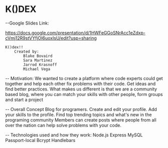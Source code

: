 # K()DEX
--Google Slides Link:

 https://docs.google.com/presentation/d/1HWFeGGoSNrAcc1eZdxp-cVmj12R9stVYfjOI6uoxIsU/edit?usp=sharing
    
    K()dex!!
        Created by:
            Blake Bovaird
            Sara Martinez
            Jarrod Krasnoff
            Michael Vega 

-- Motivation:
We wanted to create a platform where code experts could get together and help each other fix problems with their code. Get ideas and find better practices. 
What makes us different is that we are a community based blog, where you can match your skills with other people, form groups and start a project 

-- Overall Concept 
Blog for programers.
Create and edit your profile. Add your skills to the profile.
Find top trending topics and what's new in the programing community 
Members can create posts where people from all over the nation can help solve problems with your code.

-- Technologies used and how they work:
Node.js 
Express
MySQL
Passport-local
Bcrypt
Handlebars 




